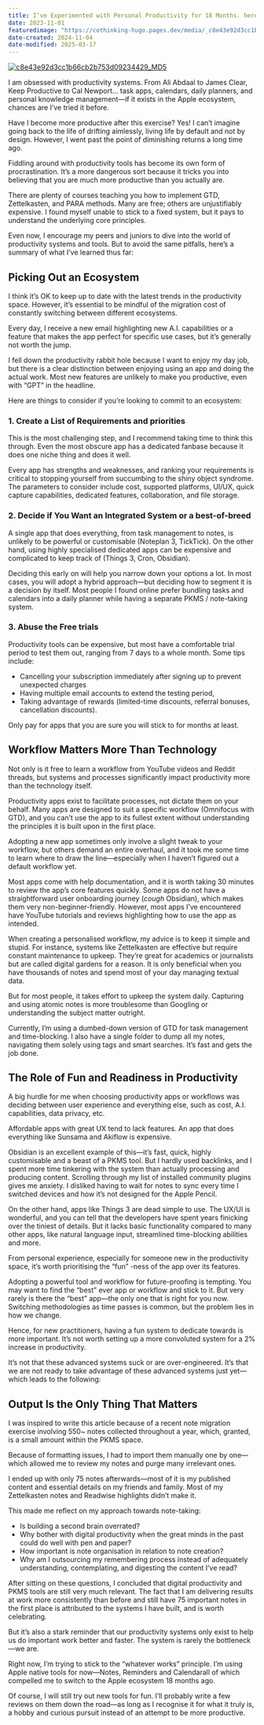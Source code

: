 ```yaml
---
title: I’ve Experimented with Personal Productivity for 18 Months. here’s what I’ve Learnt
date: 2023-11-01
featuredimage: "https://cothinking-hugo.pages.dev/media/_c8e43e92d3cc1b66cb2b753d09234429_MD5.jpg"
date-created: 2024-11-04
date-modified: 2025-03-17
---
```


[![c8e43e92d3cc1b66cb2b753d09234429_MD5]()](https://substackcdn.com/image/fetch/f_auto,q_auto:good,fl_progressive:steep/https%3A%2F%2Fsubstack-post-media.s3.amazonaws.com%2Fpublic%2Fimages%2Fa23b8d94-e032-4c48-8126-2f9d23596455_1920x1080.webp)

I am obsessed with productivity systems. From Ali Abdaal to James Clear, Keep Productive to Cal Newport… task apps, calendars, daily planners, and personal knowledge management—if it exists in the Apple ecosystem, chances are I’ve tried it before.

Have I become more productive after this exercise? Yes! I can’t imagine going back to the life of drifting aimlessly, living life by default and not by design. However, I went past the point of diminishing returns a long time ago.

Fiddling around with productivity tools has become its own form of procrastination. It’s a more dangerous sort because it tricks you into believing that you are much more productive than you actually are.

There are plenty of courses teaching you how to implement GTD, Zettelkasten, and PARA methods. Many are free; others are unjustifiably expensive. I found myself unable to stick to a fixed system, but it pays to understand the underlying core principles.

Even now, I encourage my peers and juniors to dive into the world of productivity systems and tools. But to avoid the same pitfalls, here’s a summary of what I’ve learned thus far:

## **Picking Out an Ecosystem**

I think it’s OK to keep up to date with the latest trends in the productivity space. However, it’s essential to be mindful of the migration cost of constantly switching between different ecosystems.

Every day, I receive a new email highlighting new A.I. capabilities or a feature that makes the app perfect for specific use cases, but it’s generally not worth the jump.

I fell down the productivity rabbit hole because I want to enjoy my day job, but there is a clear distinction between enjoying using an app and doing the actual work. Most new features are unlikely to make you productive, even with “GPT” in the headline.

Here are things to consider if you’re looking to commit to an ecosystem:

### **1\. Create a List of Requirements and priorities**

This is the most challenging step, and I recommend taking time to think this through. Even the most obscure app has a dedicated fanbase because it does one niche thing and does it well.

Every app has strengths and weaknesses, and ranking your requirements is critical to stopping yourself from succumbing to the shiny object syndrome. The parameters to consider include cost, supported platforms, UI/UX, quick capture capabilities, dedicated features, collaboration, and file storage.

### **2\. Decide if You Want an Integrated System or a best-of-breed**

A single app that does everything, from task management to notes, is unlikely to be powerful or customisable (Noteplan 3, TickTick). On the other hand, using highly specialised dedicated apps can be expensive and complicated to keep track of (Things 3, Cron, Obsidian).

Deciding this early on will help you narrow down your options a lot. In most cases, you will adopt a hybrid approach—but deciding how to segment it is a decision by itself. Most people I found online prefer bundling tasks and calendars into a daily planner while having a separate PKMS / note-taking system.

### **3\. Abuse the Free trials**

Productivity tools can be expensive, but most have a comfortable trial period to test them out, ranging from 7 days to a whole month. Some tips include:

- Cancelling your subscription immediately after signing up to prevent unexpected charges
- Having multiple email accounts to extend the testing period,
- Taking advantage of rewards (limited-time discounts, referral bonuses, cancellation discounts).

Only pay for apps that you are sure you will stick to for months at least.

## **Workflow Matters More Than Technology**

Not only is it free to learn a workflow from YouTube videos and Reddit threads, but systems and processes significantly impact productivity more than the technology itself.

Productivity apps exist to facilitate processes, not dictate them on your behalf. Many apps are designed to suit a specific workflow (Omnifocus with GTD), and you can’t use the app to its fullest extent without understanding the principles it is built upon in the first place.

Adopting a new app sometimes only involve a slight tweak to your workflow, but others demand an entire overhaul, and it took me some time to learn where to draw the line—especially when I haven’t figured out a default workflow yet.

Most apps come with help documentation, and it is worth taking 30 minutes to review the app’s core features quickly. Some apps do not have a straightforward user onboarding journey (_cough_ Obsidian), which makes them very non-beginner-friendly. However, most apps I’ve encountered have YouTube tutorials and reviews highlighting how to use the app as intended.

When creating a personalised workflow, my advice is to keep it simple and stupid. For instance, systems like Zettelkasten are effective but require constant maintenance to upkeep. They’re great for academics or journalists but are called digital gardens for a reason. It is only beneficial when you have thousands of notes and spend most of your day managing textual data.

But for most people, it takes effort to upkeep the system daily. Capturing and using atomic notes is more troublesome than Googling or understanding the subject matter outright.

Currently, I’m using a dumbed-down version of GTD for task management and time-blocking. I also have a single folder to dump all my notes, navigating them solely using tags and smart searches. It’s fast and gets the job done.

## **The Role of Fun and Readiness in Productivity**

A big hurdle for me when choosing productivity apps or workflows was deciding between user experience and everything else, such as cost, A.I. capabilities, data privacy, etc.

Affordable apps with great UX tend to lack features. An app that does everything like Sunsama and Akiflow is expensive.

Obsidian is an excellent example of this—it’s fast, quick, highly customisable and a beast of a PKMS tool. But I hardly used backlinks, and I spent more time tinkering with the system than actually processing and producing content. Scrolling through my list of installed community plugins gives me anxiety. I disliked having to wait for notes to sync every time I switched devices and how it’s not designed for the Apple Pencil.

On the other hand, apps like Things 3 are dead simple to use. The UX/UI is wonderful, and you can tell that the developers have spent years finicking over the tiniest of details. But it lacks basic functionality compared to many other apps, like natural language input, streamlined time-blocking abilities and more.

From personal experience, especially for someone new in the productivity space, it’s worth prioritising the “fun” -ness of the app over its features.

Adopting a powerful tool and workflow for future-proofing is tempting. You may want to find the “best” ever app or workflow and stick to it. But very rarely is there the “best” app—the only one that is right for you now. Switching methodologies as time passes is common, but the problem lies in how we change.

Hence, for new practitioners, having a fun system to dedicate towards is more important. It’s not worth setting up a more convoluted system for a 2% increase in productivity.

It’s not that these advanced systems suck or are over-engineered. It’s that we are not ready to take advantage of these advanced systems just yet—which leads to the following:

## **Output Is the Only Thing That Matters**

I was inspired to write this article because of a recent note migration exercise involving 550~ notes collected throughout a year, which, granted, is a small amount within the PKMS space.

Because of formatting issues, I had to import them manually one by one—which allowed me to review my notes and purge many irrelevant ones.

I ended up with only 75 notes afterwards—most of it is my published content and essential details on my friends and family. Most of my Zettelkasten notes and Readwise highlights didn’t make it.

This made me reflect on my approach towards note-taking:

- Is building a second brain overrated?
- Why bother with digital productivity when the great minds in the past could do well with pen and paper?
- How important is note organisation in relation to note creation?
- Why am I outsourcing my remembering process instead of adequately understanding, contemplating, and digesting the content I’ve read?

After sitting on these questions, I concluded that digital productivity and PKMS tools are still very much relevant. The fact that I am delivering results at work more consistently than before and still have 75 important notes in the first place is attributed to the systems I have built, and is worth celebrating.

But it’s also a stark reminder that our productivity systems only exist to help us do important work better and faster. The system is rarely the bottleneck—we are.

Right now, I’m trying to stick to the “whatever works” principle. I’m using Apple native tools for now—Notes, Reminders and Calendarall of which compelled me to switch to the Apple ecosystem 18 months ago.

Of course, I will still try out new tools for fun. I’ll probably write a few reviews on them down the road—as long as I recognise it for what it truly is, a hobby and curious pursuit instead of an attempt to be more productive.
